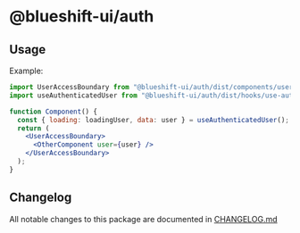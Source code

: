# @blueshift-ui/auth

## Usage

Example:

```jsx
import UserAccessBoundary from "@blueshift-ui/auth/dist/components/user-access-boundary";
import useAuthenticatedUser from "@blueshift-ui/auth/dist/hooks/use-authenticated-user";

function Component() {
  const { loading: loadingUser, data: user } = useAuthenticatedUser();
  return (
    <UserAccessBoundary>
      <OtherComponent user={user} />
    </UserAccessBoundary>
  );
}
```

## Changelog

All notable changes to this package are documented in [CHANGELOG.md](./CHANGELOG.md)
